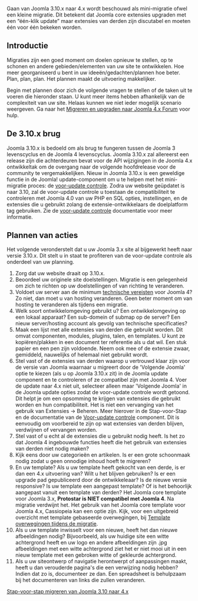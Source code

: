 <!-- Filename: Planning_for_Mini-Migration_-_Joomla_3.10.x_to_4.x / Display title: Planning voor mini-migratie - Joomla 3.10.x naar 4.x -->

Gaan van Joomla 3.10.x naar 4.x wordt beschouwd als mini-migratie ofwel
een kleine migratie. Dit betekent dat Joomla core extensies upgraden met
een “één-klik update” maar extensies van derden zijn discutabel en
moeten één voor één bekeken worden.

## Introductie

Migraties zijn een goed moment om doelen opnieuw te stellen, op te
schonen en andere gebieden/elementen van uw site te ontwikkelen. Hoe
meer georganiseerd u bent in uw ideeën/gedachten/plannen hoe beter.
Plan, plan, plan. Het plannen maakt de uitvoering makkelijker.

Begin met plannen door zich de volgende vragen te stellen of de taken
uit te voeren die hieronder staan. U kunt meer items hebben afhankelijk
van de complexiteit van uw site. Helaas kunnen we niet ieder mogelijk
scenario weergeven. Ga naar het
<a href="https://forum.joomla.org/viewforum.php?f=812"
class="external text" target="_blank" rel="noreferrer noopener">Migreren
en upgraden naar Joomla 4.x Forum</a> voor hulp.

## De 3.10.x brug

Joomla 3.10.x is bedoeld om als brug te fungeren tussen de Joomla 3
levenscyclus en de Joomla 4 levenscyclus. Joomla 3.10.x zal allereerst
een release zijn die achterdeuren bevat voor de API wijzigingen in de
Joomla 4.x ontwikkeltak om de overgang naar de volgende hoofdrelease
voor de community te vergemakkelijken. Nieuw in Joomla 3.10.x is een
geweldige functie in de Joomla! update-component om u te helpen met het
mini-migratie proces: de [voor-update
controle](https://docs.joomla.org/Pre-Update_Check "Special:MyLanguage/Pre-Update Check").
Zodra uw website geüpdatet is naar 3.10, zal de voor-update controle u
toestaan de compatibiliteit te controleren met Joomla 4.0 van uw PHP en
SQL opties, instellingen, en de extensies die u gebruikt zolang de
extensie-ontwikkelaars de doelplatform tag gebruiken. Zie de
[voor-update
controle](https://docs.joomla.org/Pre-Update_Check "Special:MyLanguage/Pre-Update Check")
documentatie voor meer informatie.

## Plannen van acties

Het volgende veronderstelt dat u uw Joomla 3.x site al bijgewerkt heeft
naar versie 3.10.x. Dit stelt u in staat te profiteren van de
voor-update controle als onderdeel van uw planning.

1.  Zorg dat uw website draait op 3.10.x.
2.  Beoordeel uw originele site doelstellingen. Migratie is een
    gelegenheid om zich te richten op uw doelstellingen of van richting
    te veranderen.
3.  Voldoet uw server aan de minimum <a
    href="https://www.joomla.org/about-joomla/technical-requirements.html"
    class="external text" target="_blank"
    rel="noreferrer noopener">technische vereisten</a> voor Joomla 4? Zo
    niet, dan moet u van hosting veranderen. Geen beter moment om van
    hosting te veranderen als tijdens een migratie.
4.  Welk soort ontwikkelomgeving gebruikt u? Een ontwikkelomgeving op
    een lokaal apparaat? Een sub-domein of submap op de server? Een
    nieuw server/hosting account als gevolg van technische
    specificaties?
5.  Maak een lijst met alle extensies van derden die gebruikt worden.
    Dit omvat componenten, modules, plugins, talen, en templates. U kunt
    ze kopiëren/plakken in een document ter referentie als u dat wil.
    Een stuk papier en een pen zijn voldoende. Neem ook mee of de
    extensie zwaar, gemiddeld, nauwelijks of helemaal niet gebruikt
    wordt.
6.  Stel vast of de extensies van derden waarop u vertrouwd klaar zijn
    voor de versie van Joomla waarnaar u migreert door de 'Volgende
    Joomla' optie te kiezen (als u op Joomla 3.10.x zit) in de Joomla
    update component en te controleren of ze compatibel zijn met
    Joomla 4. Voer de update naar 4.x niet uit, selecteer alleen maar
    'Volgende Joomla' in de Joomla update opties zodat de voor-update
    controle wordt getoond. Dit helpt je om een opsomming te krijgen van
    extensies die gebruikt worden en hun compatibiliteit. Het is niet
    een vervanging van het gebruik van Extensies → Beheren. Meer
    hierover in de Stap-voor-Stap en de documentatie van de [Voor-update
    controle](https://docs.joomla.org/Pre-Update_Check "Special:MyLanguage/Pre-Update Check")
    component. Dit is eenvoudig om voorbereid te zijn op wat extensies
    van derden blijven, verdwijnen of vervangen worden.
7.  Stel vast of u echt al de extensies die u gebruikt nodig heeft. Is
    het zo dat Joomla 4 ingebouwde functies heeft die het gebruik van
    extensies van derden niet nodig maken?
8.  Kijk eens door uw categorieën en artikelen. Is er een grote
    schoonmaak nodig zodat u geen onnodige inhoud hoeft te migreren?
9.  En uw template? Als u uw template heeft gekocht van een derde, is er
    dan een 4.x uitvoering van? Wilt u het blijven gebruiken? Is er een
    upgrade pad gepubliceerd door de ontwikkeleaar? Is de nieuwe versie
    responsive? Is uw template een aangepast template? Of is het
    behoorlijk aangepast vanuit een template van derden? Het Joomla core
    template voor Joomla 3.x, **Protostar is NIET compatibel met Joomla
    4**. Na migratie verdwijnt het. Het gebruik van het Joomla core
    template voor Joomla 4.x, Cassiopeia kan een optie zijn. Kijk, voor
    een uitgebreid overzicht met template gebaseerde overwegingen, bij
    [Template overwegingen tijdens de
    migratie](https://docs.joomla.org/Template_Considerations_During_Migration "Special:MyLanguage/Template Considerations During Migration").
10. Als u uw template inwisselt voor een nieuwe, heeft het dan nieuwe
    afbeeldingen nodig? Bijvoorbeeld, als uw huidige site een witte
    achtergrond heeft en uw logo en andere afbeeldingen zijn .jpg
    afbeeldingen met een witte achtergrond ziet het er niet mooi uit in
    een nieuw template met een gebroken witte of gekleurde achtergrond.
11. Als u uw siteontwerp of navigatie herontwerpt of aanpassingen maakt,
    heeft u dan verouderde pagina's die een verwijzing nodig hebben?
    Indien dat zo is, documenteer ze dan. Een spreadsheet is behulpzaam
    bij het documenteren van links die zullen veranderen.

<a
href="https://docs.joomla.org/Joomla_3.x_to_4.x_Step_by_Step_Migration"
id="content-button" class="button expand">Stap-voor-stap migreren van
Joomla 3.10 naar 4.x</a>
